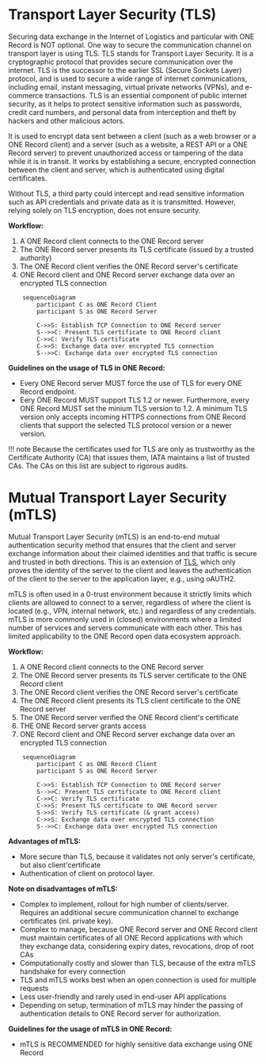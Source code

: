 # Transport Layer Security (TLS)
Securing data exchange in the Internet of Logistics and particular with ONE Record is NOT optional. 
One way to secure the communication channel on transport layer is using TLS.
TLS stands for Transport Layer Security. It is a cryptographic protocol that provides secure communication over the internet. 
TLS is the successor to the earlier SSL (Secure Sockets Layer) protocol, and is used to secure a wide range of internet communications, including email, instant messaging, virtual private networks (VPNs), and e-commerce transactions. 
TLS is an essential component of public internet security, as it helps to protect sensitive information such as passwords, credit card numbers, and personal data from interception and theft by hackers and other malicious actors.

It is used to encrypt data sent between a client (such as a web browser or a ONE Record client) and a server (such as a website, a REST API or a ONE Record server) to prevent unauthorized access or tampering of the data while it is in transit.
It works by establishing a secure, encrypted connection between the client and server, which is authenticated using digital certificates.

Without TLS, a third party could intercept and read sensitive information such as API credentials and private data as it is transmitted. However, relying solely on TLS encryption, does not ensure security.

**Workflow:**

1. A ONE Record client connects to the ONE Record server
2. The ONE Record server presents its TLS certificate (issued by a trusted authority)
3. The ONE Record client verifies the ONE Record server's certificate
4. ONE Record client and ONE Record server exchange data over an encrypted TLS connection

```mermaid
    sequenceDiagram
        participant C as ONE Record Client
        participant S as ONE Record Server

        C->>S: Establish TCP Connection to ONE Record server
        S-->>C: Present TLS certificate to ONE Record client
        C->>C: Verify TLS certificate
        C->>S: Exchange data over encrypted TLS connection
        S-->>C: Exchange data over encrypted TLS connection       
```

**Guidelines on the usage of TLS in ONE Record:**

- Every ONE Record server MUST force the use of TLS for every ONE Record endpoint.
- Eery ONE Record MUST support TLS 1.2 or newer. Furthermore, every ONE Record MUST set the minium TLS version to 1.2. A minimum TLS version only accepts incoming HTTPS connections from ONE Record clients that support the selected TLS protocol version or a newer version.


!!! note
    Because the certificates used for TLS are only as trustworthy as the Certificate Authority (CA) that issues them, IATA maintains a list of trusted CAs. 
    The CAs on this list are subject to rigorous audits.

# Mutual Transport Layer Security (mTLS)

Mutual Transport Layer Security (mTLS) is an end-to-end mutual authentication security method that ensures that the client and server exchange information about their claimed identities and that traffic is secure and trusted in both directions. This is an extension of [TLS](#transport-layer-security-tls), which only proves the identity of the server to the client and leaves the authentication of the client to the server to the application layer, e.g., using oAUTH2.

mTLS is often used in a 0-trust environment because it strictly limits which clients are allowed to connect to a server, regardless of where the client is located (e.g., VPN, internal network, etc.) and regardless of any credentials.
mTLS is more commonly used in (closed) environments where a limited number of services and servers communicate with each other. This has limited applicability to the ONE Record open data ecosystem approach.

**Workflow:**

1. A ONE Record client connects to the ONE Record server
2. The ONE Record server presents its TLS server certificate to the ONE Record client
3. The ONE Record client verifies the ONE Record server's certificate
4. The ONE Record client presents its TLS client certificate to the ONE Record server
5. The ONE Record server verified the ONE Record client's certificate
6. THE ONE Record server grants access
7. ONE Record client and ONE Record server exchange data over an encrypted TLS connection

```mermaid
    sequenceDiagram
        participant C as ONE Record Client
        participant S as ONE Record Server

        C->>S: Establish TCP Connection to ONE Record server
        S-->>C: Present TLS certificate to ONE Record client
        C->>C: Verify TLS certificate
        C->>S: Present TLS certificate to ONE Record server
        S->>S: Verify TLS certificate (& grant access)        
        C->>S: Exchange data over encrypted TLS connection
        S-->>C: Exchange data over encrypted TLS connection       
```

**Advantages of mTLS:**

- More secure than TLS, because it validates not only server's certificate, but also client'certificate
- Authentication of client on protocol layer.

**Note on disadvantages of mTLS:** 

- Complex to implement, rollout for high number of clients/server. Requires an additional secure communication channel to exchange certificates (inl. private key).
- Complex to manage, because ONE Record server and ONE Record client must maintain certificates of all ONE Record applications with which they exchange data, considering expiry dates, revocations, drop of root CAs
- Computationally costly and slower than TLS, because of the extra mTLS handshake for every connection
- TLS and mTLS works best when an open connection is used for multiple requests
- Less user-friendly and rarely used in end-user API applications
- Depending on setup, termination of mTLS may hinder the passing of authentication details to ONE Record server for authorization.

**Guidelines for the usage of mTLS in ONE Record:**

- mTLS is RECOMMENDED for highly sensitive data exchange using ONE Record
